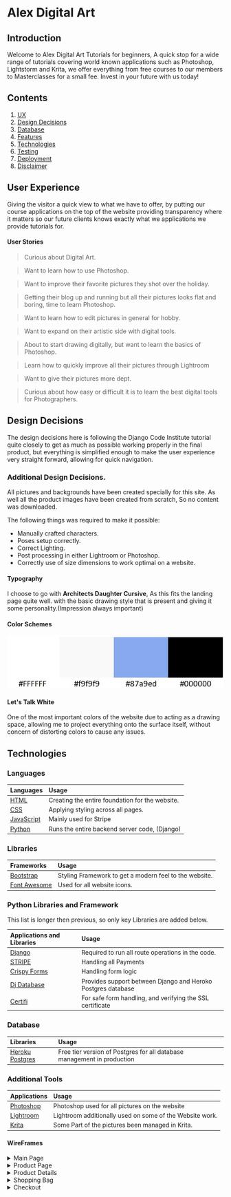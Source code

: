 # Alex Digital Art

## Introduction

Welcome to Alex Digital Art Tutorials for beginners, A quick stop for a wide range of tutorials covering
world known applications such as Photoshop, Lightstorm and Krita, we offer everything from free courses
to our members to Masterclasses for a small fee. Invest in your future with us today!


## Contents
1. [UX](#UX)
2. [Design Decisions](#Design-Decisions)
3. [Database](#Database)
4. [Features](#Features)
5. [Technologies](#Technologies)
6. [Testing](#Testing)
8. [Deployment](#Deployment)
10. [Disclaimer](#Disclaimer)


## User Experience
Giving the visitor a quick view to what we have to offer, by putting our course applications on the top of the website
providing transparency where it matters so our future clients knows exactly what we applications we provide
tutorials for.

#### User Stories
> Curious about Digital Art.

> Want to learn how to use Photoshop.

> Want to improve their favorite pictures they shot over the holiday.

> Getting their blog up and running but all their pictures looks flat and boring, time to learn Photoshop.

> Want to learn how to edit pictures in general for hobby.

> Want to expand on their artistic side with digital tools.  

> About to start drawing digitally, but want to learn the basics of Photoshop. 

> Learn how to quickly improve all their pictures through Lightroom

> Want to give their pictures more dept.  

> Curious about how easy or difficult it is to learn the best digital tools for Photographers.

## Design Decisions
The design decisions here is following the Django Code Institute tutorial quite closely to get as much as possible
working properly in the final product, but everything is simplified enough to make the user experience very
straight forward, allowing for quick navigation.

### Additional Design Decisions.
All pictures and backgrounds have been created specially for this site.
As well all the product images have been created from scratch, So no content was downloaded.

The following things was required to make it possible:
- Manually crafted characters.
- Poses setup correctly.
- Correct Lighting.
- Post processing in either Lightroom or Photoshop.
- Correctly use of size dimensions to work optimal on a website. 

#### Typography
I choose to go with <strong>Architects Daughter Cursive</strong>, As this fits the landing page quite well.
with the basic drawing style that is present and giving it some personality.(Impression always important)

#### Color Schemes
![Color Scheme](media/Color-scheme.jpg)

#### Let's Talk White
One of the most important colors of the website due to acting as a drawing space, allowing me to project
everything onto the surface itself, without concern of distorting colors to cause any issues. 

## Technologies

### Languages
| Languages  | Usage |
| :------------- | :------------- |
| [HTML](https://www.w3schools.com/html/)  | Creating the entire foundation for the website.  |
| [CSS](https://www.w3schools.com/css/)  | Applying styling across all pages.  |
| [JavaScript](https://www.w3schools.com/js/)  | Mainly used for Stripe  |
| [Python](https://www.python.org/)  | Runs the entire backend server code, (Django) |

### Libraries

|Frameworks  |Usage  |
| :-------------| :-------------|
| [Bootstrap](https://getbootstrap.com/)  | Styling Framework to get a modern feel to the website.  |
| [Font Awesome](https://fontawesome.com/)  | Used for all website icons.  |


### Python Libraries and Framework
This list is longer then previous, so only key Libraries are added below.

|Applications and Libraries  |Usage  |
| :-------------| :-------------|
| [Django](https://www.djangoproject.com/)  | Required to run all route operations in the code.  |
| [STRIPE](https://stripe.com/en-ie)  | Handling all Payments  |
| [Crispy Forms](https://django-crispy-forms.readthedocs.io/en/latest/)  | Handling form logic  |
| [Dj Database](https://pypi.org/project/dj-database-url/0.2.2/)  | Provides support between Django and Heroko Postgres database |
| [Certifi](https://stripe.com/en-ie)  | For safe form handling, and verifying the SSL certificate  |


### Database

|Libraries  |Usage  |
| :-------------| :-------------|
| [Heroku Postgres](https://www.heroku.com/postgres)  | Free tier version of Postgres for all database management in production  |


### Additional Tools

|Applications  |Usage  |
| :-------------| :-------------|
| [Photoshop](https://photoshop.com/en)  | Photoshop used for all pictures on the website  |
| [Lightroom](https://lightroom.adobe.com/)  | Lightroom additionally used on some of the Website work.  |
| [Krita](https://krita.org/en/)  | Some Part of the pictures been managed in Krita.  |


#### WireFrames
<details>
<summary>Main Page</summary>
<br>


![Main Page Desktop](https://github.com/Pyleks/milestone_project_4/blob/master/wireframes/Landing%20Page%20Desktop.png)
![Main Page Tablet](https://github.com/Pyleks/milestone_project_4/blob/master/wireframes/Landing%20Page%20Tablet.png)
![Main Page Phone](https://github.com/Pyleks/milestone_project_4/blob/master/wireframes/Landing%20Page%20Mobile.png)

</details>

<details>
<summary>Product Page</summary>
<br>

![Product Page Desktop](https://github.com/Pyleks/milestone_project_4/blob/master/wireframes/Product%20Page%20Desktop.png)
![Product Page Tablet](https://github.com/Pyleks/milestone_project_4/blob/master/wireframes/Product%20Page%20Tablet.png)
![Product Page Phone](https://github.com/Pyleks/milestone_project_4/blob/master/wireframes/Product%20Page%20Phone.png)

</details>

<details>
<summary>Product Details</summary>
<br>

![Product Details Desktop](https://github.com/Pyleks/milestone_project_4/blob/master/wireframes/Product%20Details%20Desktop.png)
![Product Details Tablet](https://github.com/Pyleks/milestone_project_4/blob/master/wireframes/Product%20Details%20Page%20Tablet.png)
![Product Details Phone](https://github.com/Pyleks/milestone_project_4/blob/master/wireframes/Product%20Details%20Page%20Phone.png)

</details>

<details>
<summary>Shopping Bag</summary>
<br>

![Shopping Bag Desktop](https://github.com/Pyleks/milestone_project_4/blob/master/wireframes/Shopping%20Bag%20Desktop.png)
![Shopping Bag Tablet](https://github.com/Pyleks/milestone_project_4/blob/master/wireframes/Shopping%20Bag%20Tablet.png)
![Shopping Bag Phone](https://github.com/Pyleks/milestone_project_4/blob/master/wireframes/Shopping%20Bag%20Phone.png)

</details>

<details>
<summary>Checkout</summary>
<br>


![Checkout Desktop](https://github.com/Pyleks/milestone_project_4/blob/master/wireframes/Checkout%20Desktop.png)
![Checkout Tablet](https://github.com/Pyleks/milestone_project_4/blob/master/wireframes/Checkout%20Tablet.png)
![Checkout Phone](https://github.com/Pyleks/milestone_project_4/blob/master/wireframes/Checkout%20Phone.png)

</details>

